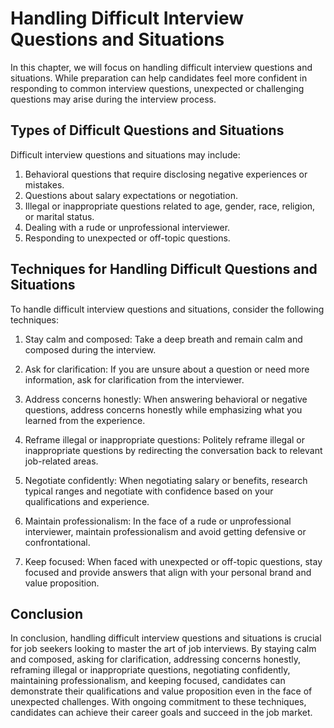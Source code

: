 Handling Difficult Interview Questions and Situations
======================================================================================================

In this chapter, we will focus on handling difficult interview questions and situations. While preparation can help candidates feel more confident in responding to common interview questions, unexpected or challenging questions may arise during the interview process.

Types of Difficult Questions and Situations
-------------------------------------------

Difficult interview questions and situations may include:

1. Behavioral questions that require disclosing negative experiences or mistakes.
2. Questions about salary expectations or negotiation.
3. Illegal or inappropriate questions related to age, gender, race, religion, or marital status.
4. Dealing with a rude or unprofessional interviewer.
5. Responding to unexpected or off-topic questions.

Techniques for Handling Difficult Questions and Situations
----------------------------------------------------------

To handle difficult interview questions and situations, consider the following techniques:

1. Stay calm and composed: Take a deep breath and remain calm and composed during the interview.

2. Ask for clarification: If you are unsure about a question or need more information, ask for clarification from the interviewer.

3. Address concerns honestly: When answering behavioral or negative questions, address concerns honestly while emphasizing what you learned from the experience.

4. Reframe illegal or inappropriate questions: Politely reframe illegal or inappropriate questions by redirecting the conversation back to relevant job-related areas.

5. Negotiate confidently: When negotiating salary or benefits, research typical ranges and negotiate with confidence based on your qualifications and experience.

6. Maintain professionalism: In the face of a rude or unprofessional interviewer, maintain professionalism and avoid getting defensive or confrontational.

7. Keep focused: When faced with unexpected or off-topic questions, stay focused and provide answers that align with your personal brand and value proposition.

Conclusion
----------

In conclusion, handling difficult interview questions and situations is crucial for job seekers looking to master the art of job interviews. By staying calm and composed, asking for clarification, addressing concerns honestly, reframing illegal or inappropriate questions, negotiating confidently, maintaining professionalism, and keeping focused, candidates can demonstrate their qualifications and value proposition even in the face of unexpected challenges. With ongoing commitment to these techniques, candidates can achieve their career goals and succeed in the job market.
